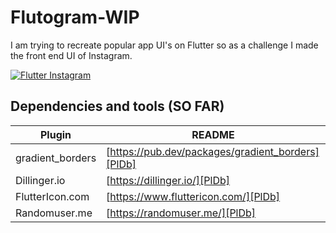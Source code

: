 # Flutogram-WIP
I am trying to recreate popular app UI's on Flutter so as a challenge I made the front end UI of Instagram. 

[![Flutter Instagram](https://iili.io/H9VYZmv.png)](https://freeimage.host/i/H9VYZmv)

## Dependencies and tools (SO FAR)

| Plugin | README |
| ------ | ------ |
| gradient_borders | [https://pub.dev/packages/gradient_borders][PlDb] |
| Dillinger.io | [https://dillinger.io/][PlDb] |
| FlutterIcon.com | [https://www.fluttericon.com/][PlDb] |
| Randomuser.me | [https://randomuser.me/][PlDb] |
